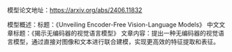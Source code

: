 模型论文地址：https://arxiv.org/abs/2406.11832

模型概述：标题：《Unveiling Encoder-Free Vision-Language Models》
中文文章标题：《揭示无编码器的视觉语言模型》
文章内容：提出一种无编码器的视觉语言模型，通过直接对图像和文本进行联合建模，实现更高效的特征提取和表征。
